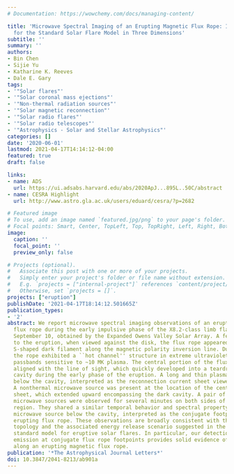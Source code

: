 ```yaml
---
# Documentation: https://wowchemy.com/docs/managing-content/

title: 'Microwave Spectral Imaging of an Erupting Magnetic Flux Rope: Implications
  for the Standard Solar Flare Model in Three Dimensions'
subtitle: ''
summary: ''
authors:
- Bin Chen
- Sijie Yu
- Katharine K. Reeves
- Dale E. Gary
tags:
- '"Solar flares"'
- '"Solar coronal mass ejections"'
- '"Non-thermal radiation sources"'
- '"Solar magnetic reconnection"'
- '"Solar radio flares"'
- '"Solar radio telescopes"'
- '"Astrophysics - Solar and Stellar Astrophysics"'
categories: []
date: '2020-06-01'
lastmod: 2021-04-17T14:14:12-04:00
featured: true 
draft: false

links:
- name: ADS
  url: https://ui.adsabs.harvard.edu/abs/2020ApJ...895L..50C/abstract
- name: CESRA Highlight
  url: http://www.astro.gla.ac.uk/users/eduard/cesra/?p=2682

# Featured image
# To use, add an image named `featured.jpg/png` to your page's folder.
# Focal points: Smart, Center, TopLeft, Top, TopRight, Left, Right, BottomLeft, Bottom, BottomRight.
image:
  caption: ''
  focal_point: ''
  preview_only: false

# Projects (optional).
#   Associate this post with one or more of your projects.
#   Simply enter your project's folder or file name without extension.
#   E.g. `projects = ["internal-project"]` references `content/project/deep-learning/index.md`.
#   Otherwise, set `projects = []`.
projects: ["eruption"]
publishDate: '2021-04-17T18:14:12.501665Z'
publication_types:
- '2'
abstract: We report microwave spectral imaging observations of an erupting magnetic
  flux rope during the early impulsive phase of the X8.2-class limb flare on 2017
  September 10, obtained by the Expanded Owens Valley Solar Array. A few days prior
  to the eruption, when viewed against the disk, the flux rope appeared as a reverse
  S-shaped dark filament along the magnetic polarity inversion line. During the eruption,
  the rope exhibited a ``hot channel'' structure in extreme ultraviolet and soft X-ray
  passbands sensitive to ~10 MK plasma. The central portion of the flux rope was nearly
  aligned with the line of sight, which quickly developed into a teardrop-shaped dark
  cavity during the early phase of the eruption. A long and thin plasma sheet formed
  below the cavity, interpreted as the reconnection current sheet viewed edge on.
  A nonthermal microwave source was present at the location of the central current
  sheet, which extended upward encompassing the dark cavity. A pair of nonthermal
  microwave sources were observed for several minutes on both sides of the main flaring
  region. They shared a similar temporal behavior and spectral property to the central
  microwave source below the cavity, interpreted as the conjugate footpoints of the
  erupting flux rope. These observations are broadly consistent with the magnetic
  topology and the associated energy release scenario suggested in the three-dimensional
  standard model for eruptive solar flares. In particular, our detection of nonthermal
  emission at conjugate flux rope footpoints provides solid evidence of particle transport
  along an erupting magnetic flux rope.
publication: '*The Astrophysical Journal Letters*'
doi: 10.3847/2041-8213/ab901a
---
```

